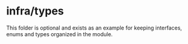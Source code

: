 # infra/types

This folder is optional and exists as an example for keeping interfaces, enums and types organized in the module.
